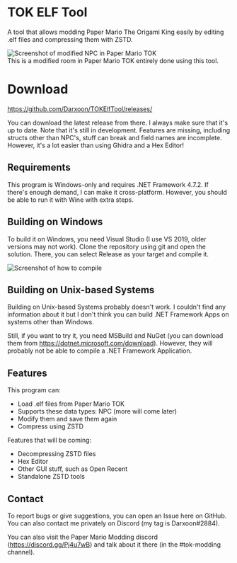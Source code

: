# TOK ELF Tool
A tool that allows modding Paper Mario The Origami King easily by editing .elf files and compressing them with ZSTD.

![Screenshot of modified NPC in Paper Mario TOK](https://i.imgur.com/AsZlzvh.png)\
This is a modified room in Paper Mario TOK entirely done using this tool.

# Download
https://github.com/Darxoon/TOKElfTool/releases/

You can download the latest release from there. I always make sure that it's up to date. Note that it's still 
in development. Features are missing, including structs other than NPC's, stuff can break and field names
are incomplete. However, it's a lot easier than using Ghidra and a Hex Editor!

## Requirements
This program is Windows-only and requires .NET Framework 4.7.2. If there's enough demand, I can make it cross-platform. 
However, you should be able to run it with Wine with extra steps.

## Building on Windows
To build it on Windows, you need Visual Studio (I use VS 2019, older versions may not work). Clone the
repository using git and open the solution. There, you can select Release as your target and compile it.

![Screenshot of how to compile](https://i.imgur.com/LL3ZmAQ.png)

## Building on Unix-based Systems
Building on Unix-based Systems probably doesn't work. I couldn't find any information about it 
but I don't think you can build .NET Framework Apps on systems other than Windows.

Still, if you want to try it, you need MSBuild and NuGet (you can download them 
from https://dotnet.microsoft.com/download). However, they will probably not be able
to compile a .NET Framework Application.

## Features
This program can:
 * Load .elf files from Paper Mario TOK
 * Supports these data types: NPC (more will come later)
 * Modify them and save them again
 * Compress using ZSTD

Features that will be coming:
 * Decompressing ZSTD files
 * Hex Editor
 * Other GUI stuff, such as Open Recent
 * Standalone ZSTD tools

## Contact
To report bugs or give suggestions, you can open an Issue here on GitHub. You can also contact me privately on Discord (my tag is Darxoon#2884).

You can also visit the Paper Mario Modding discord (https://discord.gg/Pj4u7wB) and talk about it there (in the #tok-modding channel). 
